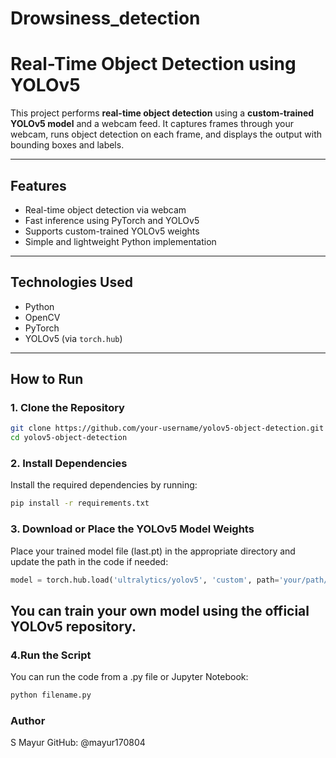 # Drowsiness_detection
# Real-Time Object Detection using YOLOv5

This project performs **real-time object detection** using a **custom-trained YOLOv5 model** and a webcam feed. It captures frames through your webcam, runs object detection on each frame, and displays the output with bounding boxes and labels.

---

## Features

- Real-time object detection via webcam
- Fast inference using PyTorch and YOLOv5
- Supports custom-trained YOLOv5 weights
- Simple and lightweight Python implementation

---

## Technologies Used

- Python
- OpenCV
- PyTorch
- YOLOv5 (via `torch.hub`)

---

## How to Run

### 1. Clone the Repository

```bash
git clone https://github.com/your-username/yolov5-object-detection.git
cd yolov5-object-detection
```
### 2. Install Dependencies

Install the required dependencies by running:

```bash
pip install -r requirements.txt
```
### 3. Download or Place the YOLOv5 Model Weights
Place your trained model file (last.pt) in the appropriate directory and update the path in the code if needed:

```python
model = torch.hub.load('ultralytics/yolov5', 'custom', path='your/path/to/last.pt')
```
## You can train your own model using the official YOLOv5 repository.

### 4.Run the Script
You can run the code from a .py file or Jupyter Notebook:

```python
python filename.py
```

### Author
S Mayur
GitHub: @mayur170804




